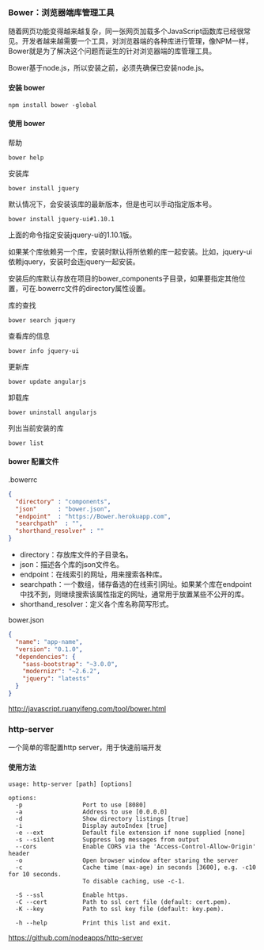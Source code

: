 ### Bower：浏览器端库管理工具
随着网页功能变得越来越复杂，同一张网页加载多个JavaScript函数库已经很常见。开发者越来越需要一个工具，对浏览器端的各种库进行管理，像NPM一样，Bower就是为了解决这个问题而诞生的针对浏览器端的库管理工具。

Bower基于node.js，所以安装之前，必须先确保已安装node.js。

#### 安装 bower
```shell
npm install bower -global
```
#### 使用 bower
帮助
```shell
bower help
```
安装库
```shell
bower install jquery
```
默认情况下，会安装该库的最新版本，但是也可以手动指定版本号。
```shell
bower install jquery-ui#1.10.1
```
上面的命令指定安装jquery-ui的1.10.1版。

如果某个库依赖另一个库，安装时默认将所依赖的库一起安装。比如，jquery-ui依赖jquery，安装时会连jquery一起安装。

安装后的库默认存放在项目的bower_components子目录，如果要指定其他位置，可在.bowerrc文件的directory属性设置。

库的查找
```shell
bower search jquery
```

查看库的信息
```shell
bower info jquery-ui
```

更新库
```shell
bower update angularjs
```

卸载库
```shell
bower uninstall angularjs
```

列出当前安装的库
```
bower list
```

#### bower 配置文件
.bowerrc

```json
{
  "directory" : "components",
  "json"      : "bower.json",
  "endpoint"  : "https://Bower.herokuapp.com",
  "searchpath"  : "",
  "shorthand_resolver" : ""
}
```

- directory：存放库文件的子目录名。
- json：描述各个库的json文件名。
- endpoint：在线索引的网址，用来搜索各种库。
- searchpath：一个数组，储存备选的在线索引网址。如果某个库在endpoint中找不到，则继续搜索该属性指定的网址，通常用于放置某些不公开的库。
- shorthand_resolver：定义各个库名称简写形式。

bower.json
```json
{
  "name": "app-name",
  "version": "0.1.0", 
  "dependencies": {
    "sass-bootstrap": "~3.0.0",
    "modernizr": "~2.6.2",
    "jquery": "latests"
  }
}
```

http://javascript.ruanyifeng.com/tool/bower.html

### http-server
一个简单的零配置http server，用于快速前端开发

#### 使用方法
```shell
usage: http-server [path] [options]

options:
  -p                 Port to use [8080]
  -a                 Address to use [0.0.0.0]
  -d                 Show directory listings [true]
  -i                 Display autoIndex [true]
  -e --ext           Default file extension if none supplied [none]
  -s --silent        Suppress log messages from output
  --cors             Enable CORS via the 'Access-Control-Allow-Origin' header
  -o                 Open browser window after staring the server
  -c                 Cache time (max-age) in seconds [3600], e.g. -c10 for 10 seconds.
                     To disable caching, use -c-1.

  -S --ssl           Enable https.
  -C --cert          Path to ssl cert file (default: cert.pem).
  -K --key           Path to ssl key file (default: key.pem).

  -h --help          Print this list and exit.
```
https://github.com/nodeapps/http-server